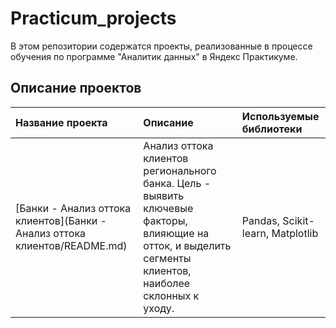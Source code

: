 # Practicum_projects
В этом репозитории содержатся проекты, реализованные в процессе обучения по программе "Аналитик данных" в Яндекс Практикуме.

## Описание проектов

| Название проекта                        | Описание                                                                                                             | Используемые библиотеки |
| :-------------------------------------- | :------------------------------------------------------------------------------------------------------------------- | :----------------------- |
| [Банки - Анализ оттока клиентов](Банки - Анализ оттока клиентов/README.md) | Анализ оттока клиентов регионального банка. Цель - выявить ключевые факторы, влияющие на отток, и выделить сегменты клиентов, наиболее склонных к уходу. | Pandas, Scikit-learn, Matplotlib     |
